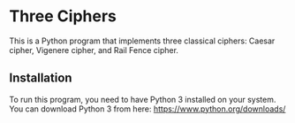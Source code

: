 # Three Ciphers

This is a Python program that implements three classical ciphers: Caesar cipher, Vigenere cipher, and Rail Fence cipher.

## Installation

To run this program, you need to have Python 3 installed on your system. You can download Python 3 from here: https://www.python.org/downloads/

